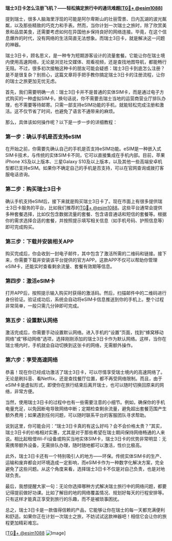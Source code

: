 **瑞士3日卡怎么注册飞机？——轻松搞定旅行中的通讯难题[[TG💪+ @esim1088](https://t.me/s/esim1088)]**

提到瑞士，很多人脑海里浮现的可能是阿尔卑斯山的壮丽雪景、日内瓦湖的波光粼粼，以及那些精致的巧克力和手表。然而，当你计划一次瑞士之旅时，除了欣赏美景和品尝美食，还需要考虑如何在异国他乡保持良好的网络连接。毕竟，在这个信息爆炸的时代，没有网络的生活简直无法想象。而瑞士3日卡，就是解决这一问题的神器。

瑞士3日卡，顾名思义，是一种专为短期游客设计的流量套餐。它能让你在瑞士境内使用高速网络，无论是浏览社交媒体、观看视频，还是查找地图导航，都能畅行无阻。不过，很多初次接触这种卡的朋友可能会疑惑：瑞士3日卡到底怎么注册？是不是很复杂？别担心，这篇文章将手把手教你搞定瑞士3日卡的注册流程，让你的瑞士之旅更加无忧无虑。

首先，我们需要明确一点：瑞士3日卡并不是普通的实体SIM卡，而是通过电子方式购买的一种虚拟SIM卡。换句话说，你不需要去瑞士当地的运营商营业厅排队办理，也不需要等待邮寄。只需一部支持eSIM功能的手机，就能轻松完成注册和激活。这不仅节省了时间，也避免了语言不通带来的麻烦。

那么，具体该如何操作呢？以下是一步一步的详细教程：

### **第一步：确认手机是否支持eSIM**
在开始之前，你需要先确认自己的手机是否支持eSIM功能。eSIM是一种嵌入式SIM卡技术，与传统的实体SIM卡不同，它可以直接集成在手机内部。目前，苹果iPhone XS及以上版本、三星Galaxy S10及以上版本，以及其他一些高端安卓机型都已支持eSIM。如果你不确定自己的手机是否支持，可以在官网查询或拨打客服电话咨询。

### **第二步：购买瑞士3日卡**
确认手机支持eSIM后，接下来就是购买瑞士3日卡了。现在市面上有很多提供瑞士3日卡服务的平台，比如我们推荐的[TG💪+ @esim1088](https://t.me/s/esim1088)。这些平台通常会提供多种套餐选择，比如仅包含数据流量的套餐、包含语音通话和短信的套餐等。根据你的需求选择合适的套餐，并按照提示填写相关信息（如手机号码、护照信息等）即可完成购买。

### **第三步：下载并安装相关APP**
购买完成后，你会收到一封电子邮件，其中包含了激活所需的二维码和链接。接下来，你需要下载并安装该平台提供的官方APP。这款APP不仅可以帮助你管理eSIM卡，还能实时查看剩余流量、套餐有效期等信息。

### **第四步：激活eSIM卡**
打开APP后，按照提示输入购买时获得的激活码。然后，扫描邮件中的二维码进行身份验证。验证成功后，系统会自动将eSIM卡信息推送到你的手机上。整个过程非常简单，一般只需几分钟即可完成。

### **第五步：设置默认网络**
激活完成后，你需要手动设置默认网络。进入手机的“设置”页面，找到“蜂窝移动网络”或“移动网络”选项，选择刚刚添加的瑞士3日卡作为默认网络。这样，当你在瑞士境内时，手机就会自动切换到这张卡的网络，无需额外操作。

### **第六步：享受高速网络**
恭喜！现在你已经成功激活了瑞士3日卡，可以尽情享受瑞士境内的高速网络了。无论是刷抖音、看Netflix，还是查找餐厅位置，都不再受网络限制。而且，由于eSIM卡是虚拟形式，即使你在旅行结束后离开瑞士，也可以随时切换回原来的网络，非常方便。

当然，使用瑞士3日卡的过程中也有一些需要注意的小细节。例如，确保你的手机电量充足，以免因断电导致网络中断；定期检查剩余流量，避免超出套餐范围产生额外费用；如果遇到任何问题，可以随时联系平台的客服团队寻求帮助。

说到这里，你可能会问：“瑞士3日卡真的有这么好吗？会不会价格太贵？”其实，瑞士3日卡的价格相对实惠，尤其是对于那些希望在瑞士期间保持网络畅通的人来说。相比起租借Wi-Fi设备或购买当地实体SIM卡，瑞士3日卡的优势非常明显：无需携带额外设备，无需排队办理，随时随地都可以激活，性价比极高。

此外，瑞士3日卡还有一个特别吸引人的地方——环保。传统实体SIM卡的生产、运输和废弃都会对环境造成一定影响，而eSIM卡作为一种数字化解决方案，完全避免了这些问题。从这个角度来看，选择瑞士3日卡不仅是对自己负责，也是对地球负责。

最后，我想提醒大家一句：无论你选择哪种方式解决瑞士旅行中的网络问题，都要记得提前做好功课。比如了解目的地的网络覆盖情况、规划好每天的行程安排等。只有这样才能真正享受到旅行的乐趣，而不是被琐事困扰。

总之，瑞士3日卡是一款值得信赖的产品，它能够让你在瑞士的每一天都充满便利和舒适。如果你正在计划一次瑞士之旅，不妨试试这款神器吧！相信它会让你的旅程更加精彩难忘。

[[TG💪+ @esim1088](https://t.me/s/esim1088) ![Image](https://i.postimg.cc/4NQfJmqS/Snipaste-2025-05-13-00-14-12.png)]